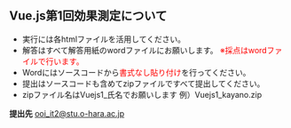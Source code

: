## Vue.js第1回効果測定について
- 実行には各htmlファイルを活用してください。
- 解答はすべて解答用紙のwordファイルにお願いします。
<font color="red">※採点はwordファイルで行います。</font>
- Wordにはソースコードから<font color="red">書式なし貼り付け</font>を行ってください。
- 提出はソースコードも含めてzipファイルですべて提出してください。
- zipファイル名はVuejs1_氏名でお願いします
例）Vuejs1_kayano.zip

**提出先**
ooi_it2@stu.o-hara.ac.jp